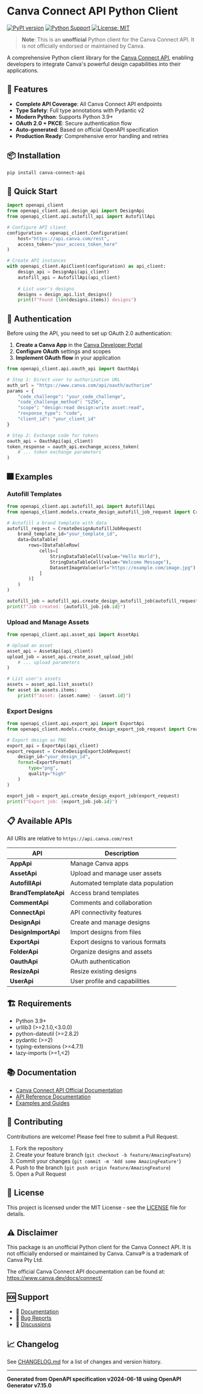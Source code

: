 # Canva Connect API Python Client

[![PyPI version](https://badge.fury.io/py/canva-connect-api.svg)](https://badge.fury.io/py/canva-connect-api)
[![Python Support](https://img.shields.io/pypi/pyversions/canva-connect-api.svg)](https://pypi.org/project/canva-connect-api/)
[![License: MIT](https://img.shields.io/badge/License-MIT-yellow.svg)](https://opensource.org/licenses/MIT)

> **Note**: This is an **unofficial** Python client for the Canva Connect API. It is not officially endorsed or maintained by Canva.

A comprehensive Python client library for the [Canva Connect API](https://www.canva.dev/docs/connect/), enabling developers to integrate Canva's powerful design capabilities into their applications.

## 🚀 Features

- **Complete API Coverage**: All Canva Connect API endpoints
- **Type Safety**: Full type annotations with Pydantic v2
- **Modern Python**: Supports Python 3.9+
- **OAuth 2.0 + PKCE**: Secure authentication flow
- **Auto-generated**: Based on official OpenAPI specification
- **Production Ready**: Comprehensive error handling and retries

## 📦 Installation

```bash
pip install canva-connect-api
```

## 🔧 Quick Start

```python
import openapi_client
from openapi_client.api.design_api import DesignApi
from openapi_client.api.autofill_api import AutofillApi

# Configure API client
configuration = openapi_client.Configuration(
    host="https://api.canva.com/rest",
    access_token="your_access_token_here"
)

# Create API instances
with openapi_client.ApiClient(configuration) as api_client:
    design_api = DesignApi(api_client)
    autofill_api = AutofillApi(api_client)
    
    # List user's designs
    designs = design_api.list_designs()
    print(f"Found {len(designs.items)} designs")
```

## 🔑 Authentication

Before using the API, you need to set up OAuth 2.0 authentication:

1. **Create a Canva App** in the [Canva Developer Portal](https://www.canva.dev/)
2. **Configure OAuth** settings and scopes
3. **Implement OAuth flow** in your application

```python
from openapi_client.api.oauth_api import OauthApi

# Step 1: Direct user to authorization URL
auth_url = "https://www.canva.com/api/oauth/authorize"
params = {
    "code_challenge": "your_code_challenge",
    "code_challenge_method": "S256", 
    "scope": "design:read design:write asset:read",
    "response_type": "code",
    "client_id": "your_client_id"
}

# Step 2: Exchange code for tokens
oauth_api = OauthApi(api_client)
token_response = oauth_api.exchange_access_token(
    # ... token exchange parameters
)
```

## 🎆 Examples

### Autofill Templates

```python
from openapi_client.api.autofill_api import AutofillApi
from openapi_client.models.create_design_autofill_job_request import CreateDesignAutofillJobRequest

# Autofill a brand template with data
autofill_request = CreateDesignAutofillJobRequest(
    brand_template_id="your_template_id",
    data=DataTable(
        rows=[DataTableRow(
            cells=[
                StringDataTableCell(value="Hello World"),
                StringDataTableCell(value="Welcome Message"),
                DatasetImageValue(url="https://example.com/image.jpg")
            ]
        )]
    )
)

autofill_job = autofill_api.create_design_autofill_job(autofill_request)
print(f"Job created: {autofill_job.job.id}")
```

### Upload and Manage Assets

```python
from openapi_client.api.asset_api import AssetApi

# Upload an asset
asset_api = AssetApi(api_client)
upload_job = asset_api.create_asset_upload_job(
    # ... upload parameters
)

# List user's assets
assets = asset_api.list_assets()
for asset in assets.items:
    print(f"Asset: {asset.name} - {asset.id}")
```

### Export Designs

```python
from openapi_client.api.export_api import ExportApi
from openapi_client.models.create_design_export_job_request import CreateDesignExportJobRequest

# Export design as PNG
export_api = ExportApi(api_client)
export_request = CreateDesignExportJobRequest(
    design_id="your_design_id",
    format=ExportFormat(
        type="png",
        quality="high"
    )
)

export_job = export_api.create_design_export_job(export_request)
print(f"Export job: {export_job.job.id}")
```

## 📋 Available APIs

All URIs are relative to `https://api.canva.com/rest`

| API | Description |
|-----|-------------|
| **AppApi** | Manage Canva apps |
| **AssetApi** | Upload and manage user assets |
| **AutofillApi** | Automated template data population |
| **BrandTemplateApi** | Access brand templates |
| **CommentApi** | Comments and collaboration |
| **ConnectApi** | API connectivity features |
| **DesignApi** | Create and manage designs |
| **DesignImportApi** | Import designs from files |
| **ExportApi** | Export designs to various formats |
| **FolderApi** | Organize designs and assets |
| **OauthApi** | OAuth authentication |
| **ResizeApi** | Resize existing designs |
| **UserApi** | User profile and capabilities |

## 🏗️ Requirements

- Python 3.9+
- urllib3 (>=2.1.0,<3.0.0)
- python-dateutil (>=2.8.2)
- pydantic (>=2)
- typing-extensions (>=4.7.1)
- lazy-imports (>=1,<2)

## 📚 Documentation

- [Canva Connect API Official Documentation](https://www.canva.dev/docs/connect/)
- [API Reference Documentation](docs/)
- [Examples and Guides](examples/)

## 🤝 Contributing

Contributions are welcome! Please feel free to submit a Pull Request.

1. Fork the repository
2. Create your feature branch (`git checkout -b feature/AmazingFeature`)
3. Commit your changes (`git commit -m 'Add some AmazingFeature'`)
4. Push to the branch (`git push origin feature/AmazingFeature`)
5. Open a Pull Request

## 📄 License

This project is licensed under the MIT License - see the [LICENSE](LICENSE) file for details.

## ⚠️ Disclaimer

This package is an unofficial Python client for the Canva Connect API. It is not officially endorsed or maintained by Canva. Canva® is a trademark of Canva Pty Ltd.

The official Canva Connect API documentation can be found at: https://www.canva.dev/docs/connect/

## 🆘 Support

- 📖 [Documentation](https://github.com/yourusername/canva-connect-api-python#readme)
- 🐛 [Bug Reports](https://github.com/yourusername/canva-connect-api-python/issues)
- 💬 [Discussions](https://github.com/yourusername/canva-connect-api-python/discussions)

## 📈 Changelog

See [CHANGELOG.md](CHANGELOG.md) for a list of changes and version history.

---

**Generated from OpenAPI specification v2024-06-18 using OpenAPI Generator v7.15.0**